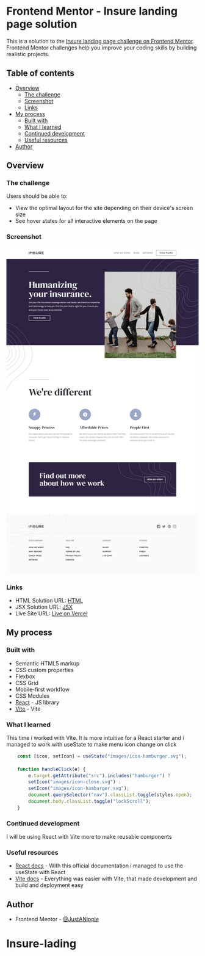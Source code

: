# Frontend Mentor - Insure landing page solution

This is a solution to the [Insure landing page challenge on Frontend Mentor](https://www.frontendmentor.io/challenges/insure-landing-page-uTU68JV8). Frontend Mentor challenges help you improve your coding skills by building realistic projects. 

## Table of contents

- [Overview](#overview)
  - [The challenge](#the-challenge)
  - [Screenshot](#screenshot)
  - [Links](#links)
- [My process](#my-process)
  - [Built with](#built-with)
  - [What I learned](#what-i-learned)
  - [Continued development](#continued-development)
  - [Useful resources](#useful-resources)
- [Author](#author)

## Overview

### The challenge

Users should be able to:

- View the optimal layout for the site depending on their device's screen size
- See hover states for all interactive elements on the page

### Screenshot

![](/public/design/screenshot-desktop.png)

### Links

- HTML Solution URL: [HTML](https://github.com/JustANipple/insure-landing-page-react-vite/blob/main/index.html)
- JSX Solution URL: [JSX](https://github.com/JustANipple/insure-landing-page-react-vite/blob/main/src/App.jsx)
- Live Site URL: [Live on Vercel](https://insure-landing-page-react-vite.vercel.app)

## My process

### Built with

- Semantic HTML5 markup
- CSS custom properties
- Flexbox
- CSS Grid
- Mobile-first workflow
- CSS Modules
- [React](https://reactjs.org/) - JS library
- [Vite](https://vitejs.dev) - Vite

### What I learned

This time i worked with Vite. It is more intuitive for a React starter and i managed to work with useState to make menu icon change on click

```js
    const [icon, setIcon] = useState("images/icon-hamburger.svg");

    function handleClick(e) {
        e.target.getAttribute("src").includes("hamburger") ? 
        setIcon("images/icon-close.svg") : 
        setIcon("images/icon-hamburger.svg");
        document.querySelector("nav").classList.toggle(styles.open);
        document.body.classList.toggle("lockScroll");
    }
```

### Continued development

I will be using React with Vite more to make reusable components

### Useful resources

- [React docs](https://react.dev/learn) - With this official documentation i managed to use the useState with React
- [Vite docs](https://vitejs.dev/guide/) - Everything was easier with Vite, that made development and build and deployment easy

## Author

- Frontend Mentor - [@JustANipple](https://www.frontendmentor.io/profile/JustANipple)
# Insure-lading
